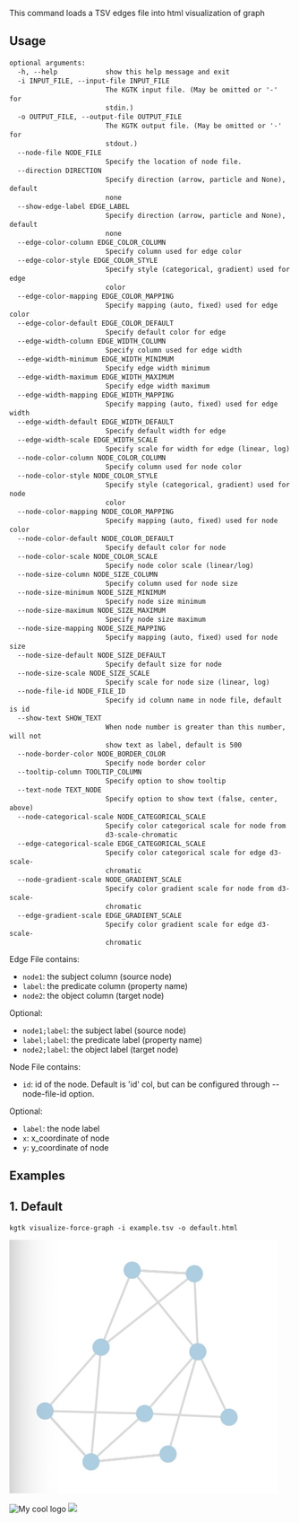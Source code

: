 This command loads a TSV edges file into html visualization of graph
## Usage
```
optional arguments:
  -h, --help            show this help message and exit
  -i INPUT_FILE, --input-file INPUT_FILE
                        The KGTK input file. (May be omitted or '-' for
                        stdin.)
  -o OUTPUT_FILE, --output-file OUTPUT_FILE
                        The KGTK output file. (May be omitted or '-' for
                        stdout.)
  --node-file NODE_FILE
                        Specify the location of node file.
  --direction DIRECTION
                        Specify direction (arrow, particle and None), default
                        none
  --show-edge-label EDGE_LABEL
                        Specify direction (arrow, particle and None), default
                        none
  --edge-color-column EDGE_COLOR_COLUMN
                        Specify column used for edge color
  --edge-color-style EDGE_COLOR_STYLE
                        Specify style (categorical, gradient) used for edge
                        color
  --edge-color-mapping EDGE_COLOR_MAPPING
                        Specify mapping (auto, fixed) used for edge color
  --edge-color-default EDGE_COLOR_DEFAULT
                        Specify default color for edge
  --edge-width-column EDGE_WIDTH_COLUMN
                        Specify column used for edge width
  --edge-width-minimum EDGE_WIDTH_MINIMUM
                        Specify edge width minimum
  --edge-width-maximum EDGE_WIDTH_MAXIMUM
                        Specify edge width maximum
  --edge-width-mapping EDGE_WIDTH_MAPPING
                        Specify mapping (auto, fixed) used for edge width
  --edge-width-default EDGE_WIDTH_DEFAULT
                        Specify default width for edge
  --edge-width-scale EDGE_WIDTH_SCALE
                        Specify scale for width for edge (linear, log)
  --node-color-column NODE_COLOR_COLUMN
                        Specify column used for node color
  --node-color-style NODE_COLOR_STYLE
                        Specify style (categorical, gradient) used for node
                        color
  --node-color-mapping NODE_COLOR_MAPPING
                        Specify mapping (auto, fixed) used for node color
  --node-color-default NODE_COLOR_DEFAULT
                        Specify default color for node
  --node-color-scale NODE_COLOR_SCALE
                        Specify node color scale (linear/log)
  --node-size-column NODE_SIZE_COLUMN
                        Specify column used for node size
  --node-size-minimum NODE_SIZE_MINIMUM
                        Specify node size minimum
  --node-size-maximum NODE_SIZE_MAXIMUM
                        Specify node size maximum
  --node-size-mapping NODE_SIZE_MAPPING
                        Specify mapping (auto, fixed) used for node size
  --node-size-default NODE_SIZE_DEFAULT
                        Specify default size for node
  --node-size-scale NODE_SIZE_SCALE
                        Specify scale for node size (linear, log)
  --node-file-id NODE_FILE_ID
                        Specify id column name in node file, default is id
  --show-text SHOW_TEXT
                        When node number is greater than this number, will not
                        show text as label, default is 500
  --node-border-color NODE_BORDER_COLOR
                        Specify node border color
  --tooltip-column TOOLTIP_COLUMN
                        Specify option to show tooltip
  --text-node TEXT_NODE
                        Specify option to show text (false, center, above)
  --node-categorical-scale NODE_CATEGORICAL_SCALE
                        Specify color categorical scale for node from
                        d3-scale-chromatic
  --edge-categorical-scale EDGE_CATEGORICAL_SCALE
                        Specify color categorical scale for edge d3-scale-
                        chromatic
  --node-gradient-scale NODE_GRADIENT_SCALE
                        Specify color gradient scale for node from d3-scale-
                        chromatic
  --edge-gradient-scale EDGE_GRADIENT_SCALE
                        Specify color gradient scale for edge d3-scale-
                        chromatic
```



Edge File contains:
- `node1`: the subject column (source node)
- `label`: the predicate column (property name)
- `node2`: the object column (target node)

    
Optional:
- `node1;label`: the subject label (source node)
- `label;label`: the predicate label (property name)
- `node2;label`: the object label (target node)
 
Node File contains:
- `id`: id of the node. Default is 'id' col, but can be configured through --node-file-id option.

Optional:
- `label`: the node label
- `x`: x_coordinate of node
- `y`: y_coordinate of node

## Examples

## 1. Default
```
kgtk visualize-force-graph -i example.tsv -o default.html
```
![1. Default](https://github.com/GrantXie/kgtk/raw/dev_1/docs/images/visualize-force-graph-examples/1_default.jpg)

<img src="https://github.com/GrantXie/kgtk/tree/dev_1/docs/images/visualize-force-graph-examples/1_default.jpg" alt="My cool logo"/>


<img src="https://github.com/usc-isi-i2/kgtk/raw/master/docs/images/kgtk_logo_200x200.png" width="50"/>

